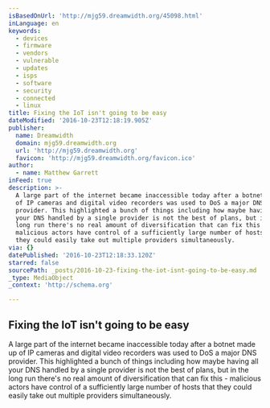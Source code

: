 ```yaml
---
isBasedOnUrl: 'http://mjg59.dreamwidth.org/45098.html'
inLanguage: en
keywords:
  - devices
  - firmware
  - vendors
  - vulnerable
  - updates
  - isps
  - software
  - security
  - connected
  - linux
title: Fixing the IoT isn't going to be easy
dateModified: '2016-10-23T12:18:19.905Z'
publisher:
  name: Dreamwidth
  domain: mjg59.dreamwidth.org
  url: 'http://mjg59.dreamwidth.org'
  favicon: 'http://mjg59.dreamwidth.org/favicon.ico'
author:
  - name: Matthew Garrett
inFeed: true
description: >-
  A large part of the internet became inaccessible today after a botnet made up
  of IP cameras and digital video recorders was used to DoS a major DNS
  provider. This highlighted a bunch of things including how maybe having all
  your DNS handled by a single provider is not the best of plans, but in the
  long run there's no real amount of diversification that can fix this -
  malicious actors have control of a sufficiently large number of hosts that
  they could easily take out multiple providers simultaneously.
via: {}
datePublished: '2016-10-23T12:18:33.120Z'
starred: false
sourcePath: _posts/2016-10-23-fixing-the-iot-isnt-going-to-be-easy.md
_type: MediaObject
_context: 'http://schema.org'

---
```

<article style=""><h1>Fixing the IoT isn't going to be easy</h1><p>A large part of the internet became inaccessible today after a botnet made up of IP cameras and digital video recorders was used to DoS a major DNS provider. This highlighted a bunch of things including how maybe having all your DNS handled by a single provider is not the best of plans, but in the long run there's no real amount of diversification that can fix this - malicious actors have control of a sufficiently large number of hosts that they could easily take out multiple providers simultaneously.</p></article>